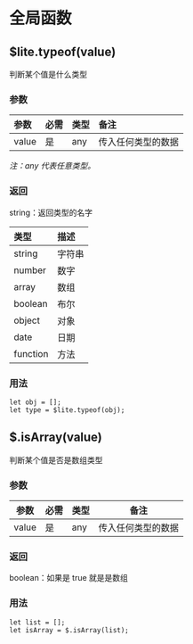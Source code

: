 # 全局函数

## $lite.typeof(value)
判断某个值是什么类型

### 参数

|参数|必需|类型|备注|
|:-|:-|:-|:-|
|value|是|any|传入任何类型的数据|

*注：any 代表任意类型。*

### 返回
string：返回类型的名字

| 类型 | 描述 |
| :- | :- |
| string | 字符串 |
| number | 数字 |
| array | 数组 |
| boolean | 布尔 |
| object | 对象 |
| date | 日期 |
| function | 方法 |


### 用法

```
let obj = [];
let type = $lite.typeof(obj);
```


## $.isArray(value)
判断某个值是否是数组类型

### 参数

| 参数 | 必需 | 类型 | 备注 |
| - | - | - | - |
| value | 是 | any | 传入任何类型的数据 |

### 返回
boolean：如果是 true 就是是数组

### 用法

```
let list = [];
let isArray = $.isArray(list);
```





    
